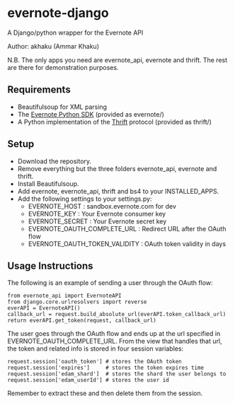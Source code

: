 # evernote-django #

A Django/python wrapper for the Evernote API

Author: akhaku (Ammar Khaku)

N.B. The only apps you need are evernote_api, evernote and thrift. The rest
are there for demonstration purposes.

## Requirements ##
- Beautifulsoup for XML parsing
- The [Evernote Python SDK](https://github.com/evernote/evernote-sdk-python)
(provided as evernote/)
- A Python implementation of the [Thrift](http://thrift.apache.org/) protocol
(provided as thrift/)

## Setup ##
- Download the repository.
- Remove everything but the three folders evernote_api, evernote and thrift.
- Install Beautifulsoup.
- Add evernote, evernote_api, thrift and bs4 to your INSTALLED_APPS.
- Add the following settings to your settings.py:
    * EVERNOTE_HOST : sandbox.evernote.com for dev
    * EVERNOTE_KEY : Your Evernote consumer key
    * EVERNOTE_SECRET : Your Evernote secret key
    * EVERNOTE_OAUTH_COMPLETE_URL : Redirect URL after the OAuth flow
    * EVERNOTE_OAUTH_TOKEN_VALIDITY : OAuth token validity in days 

## Usage Instructions ##

The following is an example of sending a user through the OAuth flow:

    from evernote_api import EvernoteAPI
    from django.core.urlresolvers import reverse
    everAPI = EvernoteAPI()
    callback_url = request.build_absolute_url(everAPI.token_callback_url)
    return everAPI.get_token(request, callback_url)

The user goes through the OAuth flow and ends up at the url specified in
EVERNOTE_OAUTH_COMPLETE_URL. From the view that handles that url, the token
and related info is stored in four session variables:

    request.session['oauth_token'] # stores the OAuth token
    request.session['expires']     # stores the token expires time
    request.session['edam_shard']  # stores the shard the user belongs to
    request.session['edam_userId'] # stores the user id

Remember to extract these and then delete them from the session.
